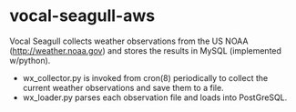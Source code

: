 # vocal-seagull-aws
Vocal Seagull collects weather observations from the US NOAA (http://weather.noaa.gov) and stores the results in MySQL (implemented w/python).

* wx_collector.py is invoked from cron(8) periodically to collect the current weather observations and save them to a file.  
* wx_loader.py parses each observation file and loads into PostGreSQL.  